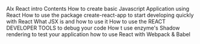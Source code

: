 Alx React intro
Contents
How to create basic Javascript Application using React
How to use the package create-react-app to start developing quickly with React
What JSX is and how to use it
How to use the REACT DEVELOPER TOOLS to debug your code
How t use enzyme's Shadow rendering to test your application
how to use React with Webpack & Babel
